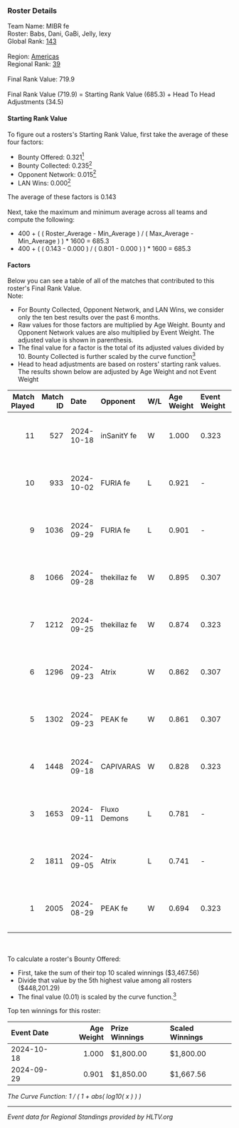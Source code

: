 ### Roster Details<br />
Team Name: MIBR fe<br />
Roster: Babs, Dani, GaBi, Jelly, lexy<br />
Global Rank: [143](../../standings_global_2024_11_13.md)<br />
<br />
Region: [Americas]( ../../standings_americas_2024_11_13.md)<br />
Regional Rank: [39]( ../../standings_americas_2024_11_13.md)<br />
<br />
Final Rank Value:  719.9<br />
<br />
Final Rank Value (719.9) = Starting Rank Value (685.3) + Head To Head Adjustments (34.5)<br />

#### Starting Rank Value<br />
To figure out a rosters's Starting Rank Value, first take the average of these four factors:<br />
- Bounty Offered: 0.321[<sup>1</sup>](#table2)
- Bounty Collected: 0.235[<sup>2</sup>](#table1)
- Opponent Network: 0.015[<sup>2</sup>](#table1)
- LAN Wins: 0.000[<sup>2</sup>](#table1)

The average of these factors is 0.143<br />
<br />
Next, take the maximum and minimum average across all teams and compute the following:<br />
- 400 + ( ( Roster_Average - Min_Average ) / ( Max_Average - Min_Average ) ) * 1600 = 685.3
- 400 + ( ( 0.143 - 0.000 ) / ( 0.801 - 0.000 ) ) * 1600 = 685.3


#### Factors<br />
Below you can see a table of all of the matches that contributed to this roster's Final Rank Value.<br />
Note:<br />

- For Bounty Collected, Opponent Network, and LAN Wins, we consider only the ten best results over the past 6 months.
- Raw values for those factors are multiplied by Age Weight. Bounty and Opponent Network values are also multiplied by Event Weight. The adjusted value is shown in parenthesis.
- The final value for a factor is the total of its adjusted values divided by 10. Bounty Collected is further scaled by the curve function[<sup>3</sup>](#curveFunction)
- Head to head adjustments are based on rosters' starting rank values. The results shown below are adjusted by Age Weight and not Event Weight
<span id="table1"></span><br />


| Match Played | Match ID | Date       | Opponent     | W/L | Age Weight | Event Weight | Bounty Collected | Opponent Network | LAN Wins  | H2H Adj. | Roster                            |
| -: | -: | :- | :- | :- | :- | :- | :- | :- | :- | -: | :- |
|           11 |      527 | 2024-10-18 | inSanitY fe  | W   | 1.000      | 0.323        | 0.003 (0.001)    | 0.118 (0.038)    | 0 (0.000) |    13.35 | Babs, Dani, GaBi, Jelly, lexy     |
|           10 |      933 | 2024-10-02 | FURIA fe     | L   | 0.921      | -            | -                | -                | -         |    -8.98 | Babs, Dani, GaBi, khizha, lexy    |
|            9 |     1036 | 2024-09-29 | FURIA fe     | L   | 0.901      | -            | -                | -                | -         |    -9.44 | Babs, Dani, GaBi, khizha, REGIANE |
|            8 |     1066 | 2024-09-28 | thekillaz fe | W   | 0.895      | 0.307        | 0.003 (0.001)    | 0.098 (0.027)    | 0 (0.000) |    11.29 | Babs, Dani, GaBi, khizha, REGIANE |
|            7 |     1212 | 2024-09-25 | thekillaz fe | W   | 0.874      | 0.323        | 0.003 (0.001)    | 0.098 (0.028)    | 0 (0.000) |    11.35 | Babs, Dani, GaBi, khizha, REGIANE |
|            6 |     1296 | 2024-09-23 | Atrix        | W   | 0.862      | 0.307        | 0.003 (0.001)    | 0.146 (0.039)    | 0 (0.000) |    12.90 | Babs, Dani, GaBi, khizha, REGIANE |
|            5 |     1302 | 2024-09-23 | PEAK fe      | W   | 0.861      | 0.307        | 0.003 (0.001)    | 0.035 (0.009)    | 0 (0.000) |    10.05 | Babs, Dani, GaBi, khizha, REGIANE |
|            4 |     1448 | 2024-09-18 | CAPIVARAS    | W   | 0.828      | 0.323        | 0.002 (0.001)    | 0.000 (0.000)    | 0 (0.000) |     7.57 | Babs, Dani, GaBi, khizha, REGIANE |
|            3 |     1653 | 2024-09-11 | Fluxo Demons | L   | 0.781      | -            | -                | -                | -         |   -10.56 | Babs, Dani, GaBi, khizha, REGIANE |
|            2 |     1811 | 2024-09-05 | Atrix        | L   | 0.741      | -            | -                | -                | -         |   -12.06 | Babs, Dani, GaBi, khizha, REGIANE |
|            1 |     2005 | 2024-08-29 | PEAK fe      | W   | 0.694      | 0.323        | 0.003 (0.001)    | 0.035 (0.008)    | 0 (0.000) |     9.07 | Babs, Dani, GaBi, khizha, REGIANE |

<br />
<span id="table2"></span><br />
To calculate a roster's Bounty Offered:<br />

- First, take the sum of their top 10 scaled winnings ($3,467.56)
- Divide that value by the 5th highest value among all rosters ($448,201.29)
- The final value (0.01) is scaled by the curve function.[<sup>3</sup>](#curveFunction)

Top ten winnings for this roster:<br />

| Event Date | Age Weight | Prize Winnings | Scaled Winnings |
| :- | -: | :- | :- |
| 2024-10-18 |      1.000 | $1,800.00      | $1,800.00       |
| 2024-09-29 |      0.901 | $1,850.00      | $1,667.56       |


<span id="curveFunction"></span>_The Curve Function: 1 / ( 1 + abs( log10( x ) ) )_<br />

---
_Event data for Regional Standings provided by HLTV.org_<br />
